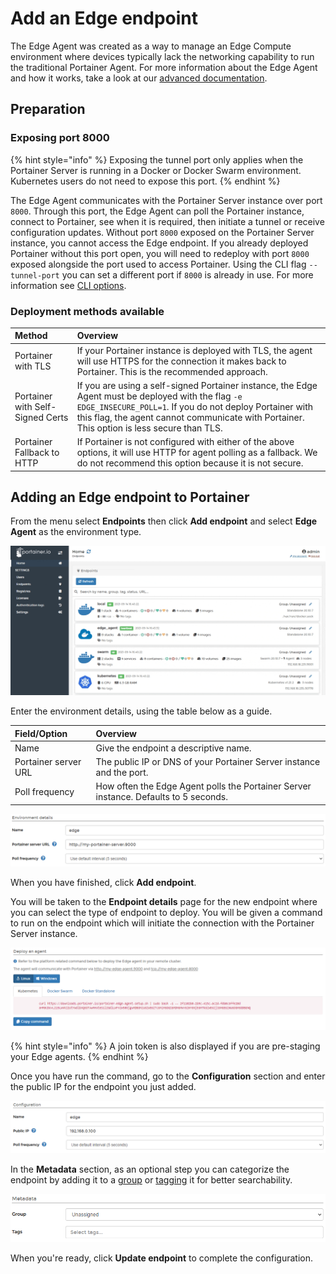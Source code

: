 # Add an Edge endpoint

The Edge Agent was created as a way to manage an Edge Compute environment where devices typically lack the networking capability to run the traditional Portainer Agent. For more information about the Edge Agent and how it works, take a look at our [advanced documentation](../../../advanced/edge-agent.md).

## Preparation

### Exposing port 8000

{% hint style="info" %}
Exposing the tunnel port only applies when the Portainer Server is running in a Docker or Docker Swarm environment. Kubernetes users do not need to expose this port.
{% endhint %}

The Edge Agent communicates with the Portainer Server instance over port `8000`. Through this port, the Edge Agent can poll the Portainer instance, connect to Portainer, see when it is required, then initiate a tunnel or receive configuration updates. Without port `8000` exposed on the Portainer Server instance, you cannot access the Edge endpoint. If you already deployed Portainer without this port open, you will need to redeploy with port `8000` exposed alongside the port used to access Portainer. Using the CLI flag `--tunnel-port` you can set a different port if `8000` is already in use. For more information see [CLI options](../../../advanced/cli.md).

### Deployment methods available

| Method | Overview |
| :--- | :--- |
| Portainer with TLS | If your Portainer instance is deployed with TLS, the agent will use HTTPS for the connection it makes back to Portainer. This is the recommended approach. |
| Portainer with Self-Signed Certs | If you are using a self-signed Portainer instance, the Edge Agent must be deployed with the flag `-e EDGE_INSECURE_POLL=1`. If you do not deploy Portainer with this flag, the agent cannot communicate with Portainer. This option is less secure than TLS. |
| Portainer Fallback to HTTP | If Portainer is not configured with either of the above options, it will use HTTP for agent polling as a fallback. We do not recommend this option because it is not secure. |

## Adding an Edge endpoint to Portainer

From the menu select **Endpoints** then click **Add endpoint** and select **Edge Agent** as the environment type.

![](../../../.gitbook/assets/be-endpoints-add-edge-1.gif)

Enter the environment details, using the table below as a guide. 

| Field/Option | Overview |
| :--- | :--- |
| Name | Give the endpoint a descriptive name. |
| Portainer server URL | The public IP or DNS of your Portainer Server instance and the port. |
| Poll frequency | How often the Edge Agent polls the Portainer Server instance. Defaults to 5 seconds. |

![](../../../.gitbook/assets/endpoints-add-edge-2.png)

When you have finished, click **Add endpoint**.

You will be taken to the **Endpoint details** page for the new endpoint where you can select the type of endpoint to deploy. You will be given a command to run on the endpoint which will initiate the connection with the Portainer Server instance.

![](../../../.gitbook/assets/endpoints-add-edge-3.png)

{% hint style="info" %}
A join token is also displayed if you are pre-staging your Edge agents.
{% endhint %}

Once you have run the command, go to the **Configuration** section and enter the public IP for the endpoint you just added.

![](../../../.gitbook/assets/endpoints-add-edge-4.png)

In the **Metadata** section, as an optional step you can categorize the endpoint by adding it to a [group](../groups.md) or  [tagging](../tags.md) it for better searchability.

![](../../../.gitbook/assets/install-agent-swarm-linux-4.png)

When you're ready, click **Update endpoint** to complete the configuration.

